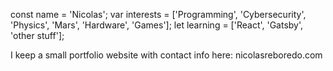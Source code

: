 const name = 'Nicolas';
var interests = ['Programming', 'Cybersecurity', 'Physics', 'Mars', 'Hardware', 'Games'];
let learning = ['React', 'Gatsby', 'other stuff'];

I keep a small portfolio website with contact info here: nicolasreboredo.com

